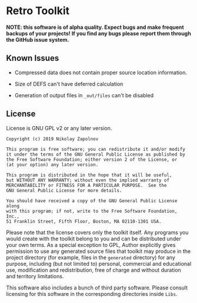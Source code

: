 Retro Toolkit
=============

**NOTE: this software is of alpha quality. Expect bugs and make frequent backups of your projects! If you find
any bugs please report them through the GitHub issue system.**

Known Issues
------------

* Compressed data does not contain proper source location information.

* Size of DEFS can't have deferred calculation

* Generation of output files in `_out/files` can't be disabled

License
-------

License is GNU GPL v2 or any later version.

    Copyright (c) 2019 Nikolay Zapolnov

    This program is free software; you can redistribute it and/or modify
    it under the terms of the GNU General Public License as published by
    the Free Software Foundation; either version 2 of the License, or
    (at your option) any later version.

    This program is distributed in the hope that it will be useful,
    but WITHOUT ANY WARRANTY; without even the implied warranty of
    MERCHANTABILITY or FITNESS FOR A PARTICULAR PURPOSE.  See the
    GNU General Public License for more details.

    You should have received a copy of the GNU General Public License along
    with this program; if not, write to the Free Software Foundation, Inc.,
    51 Franklin Street, Fifth Floor, Boston, MA 02110-1301 USA.

Please note that the license covers only the toolkit itself. Any programs you would create with the toolkit belong to
you and can be distributed under your own terms. As a special exception to GPL, Author explicitly gives permission
to use any generated source files that toolkit may produce in the project directory (for example, files in the
`generated` directory) for any purpose, including (but not limited to) personal, commercial and
educational use, modification and redistribution, free of charge and without duration and territory limitations.

This software also includes a bunch of third party software. Please consult licensing for this software in the
corresponding directories inside `Libs`.
